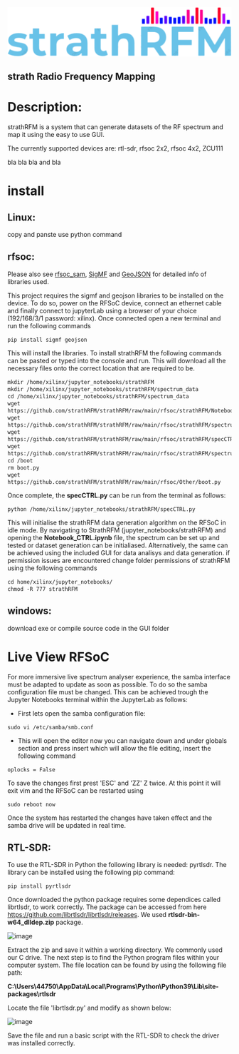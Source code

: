 ![screenshot](logo.png?raw=true)
## strath Radio Frequency Mapping

# Description:
strathRFM is a system that can generate datasets of the RF spectrum and map it using the easy to use GUI.

The currently supported devices are: rtl-sdr, rfsoc 2x2, rfsoc 4x2, ZCU111

bla bla bla and bla

# install
## Linux: 

copy and panste use python command

## rfsoc:
Please also see [rfsoc_sam](https://github.com/strath-sdr/rfsoc_sam), [SigMF](https://github.com/sigmf/SigMF) and [GeoJSON](https://geojson.org) for detailed info of libraries used.

This project requires the sigmf and geojson libraries to be installed on the device. To do so, power on the RFSoC device, connect an ethernet cable and 
finally connect to jupyterLab using a browser of your choice (192/168/3/1 password: xilinx). Once connected open a new terminal and run the following commands
```
pip install sigmf geojson
```
This will install the libraries. To install strathRFM the following commands can be pasted or typed into the console and run. This will download all the 
necessary files onto the correct location that are required to be.
```
mkdir /home/xilinx/jupyter_notebooks/strathRFM
mkdir /home/xilinx/jupyter_notebooks/strathRFM/spectrum_data
cd /home/xilinx/jupyter_notebooks/strathRFM/spectrum_data
wget https://github.com/strathRFM/strathRFM/raw/main/rfsoc/strathRFM/Notebook_CTRL.ipynb
wget https://github.com/strathRFM/strathRFM/raw/main/rfsoc/strathRFM/spectrum.py
wget https://github.com/strathRFM/strathRFM/raw/main/rfsoc/strathRFM/specCTRL.py
wget https://github.com/strathRFM/strathRFM/raw/main/rfsoc/strathRFM/spectrumWidgets.py
cd /boot
rm boot.py
wget https://github.com/strathRFM/strathRFM/raw/main/rfsoc/Other/boot.py
```
Once complete, the **specCTRL.py** can be run from the terminal as follows:
```
python /home/xilinx/jupyter_notebooks/strathRFM/specCTRL.py
```
This will initialise the strathRFM data generation algorithm on the RFSoC in idle mode. By navigating to StrathRFM (jupyter_notebooks/strathRFM) and opening the **Notebook_CTRL.ipynb** file, the spectrum can be set up and tested or dataset generation can be initialiased. Alternatively, the same can be achieved using the included GUI for data analisys and data generation. if permission issues are encountered change folder permissions of strathRFM using the following commands
```
cd home/xilinx/jupyter_notebooks/
chmod -R 777 strathRFM
```




## windows:

download exe or compile source code in the GUI folder

# Live View RFSoC

For more immersive live spectrum analyser experience, the samba interface must be adapted to update as soon as possible. To do so the samba configuration file must be changed. This can be achieved trough the Jupyter Notebooks terminal within the JupyterLab as follows:
* First lets open the samba configuration file:
```
sudo vi /etc/samba/smb.conf
```
* This will open the editor now you can navigate down and under globals section and press insert which will allow the file editing, insert the following command
```
oplocks = False
```
To save the changes first prest 'ESC' and 'ZZ' Z twice. At this point it will exit vim and the RFSoC can be restarted using
```
sudo reboot now
```
Once the system has restarted the changes have taken effect and the samba drive will be updated in real time.

## RTL-SDR:

To use the RTL-SDR in Python the following library is needed: pyrtlsdr. The library can be installed using the following pip command:
```
pip install pyrtlsdr
```
Once downloaded the python package requires some dependices called librtlsdr, to work correctly. The package can be accessed from here https://github.com/librtlsdr/librtlsdr/releases. 
We used **rtlsdr-bin-w64_dlldep.zip** package.

![image](https://user-images.githubusercontent.com/99476167/229078556-f01f6f8b-6f58-440d-9356-2a92506e1988.png)

Extract the zip and save it within a working directory. We commonly used our C drive. The next step is to find the Python program files within your computer system. The file location can be found by using the following file path:

**C:\Users\44750\AppData\Local\Programs\Python\Python39\Lib\site-packages\rtlsdr**

Locate the file 'librtlsdr.py' and modify as shown below:

![image](https://user-images.githubusercontent.com/99476167/229480270-fe2a1ea1-52e6-4349-bbe3-5dd770f18e2a.png)

Save the file and run a basic script with the RTL-SDR to check the driver was installed correctly.
